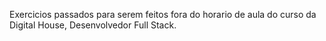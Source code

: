 Exercicios passados para serem feitos fora do horario de aula do curso da Digital House, Desenvolvedor Full Stack.

